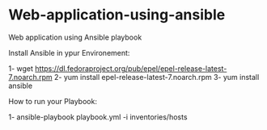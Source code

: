 # Web-application-using-ansible
Web application using Ansible playbook

Install Ansible in ypur Environement:

  1-  wget https://dl.fedoraproject.org/pub/epel/epel-release-latest-7.noarch.rpm
  2-  yum install epel-release-latest-7.noarch.rpm
  3-  yum install ansible

How to run your Playbook:

  1-  ansible-playbook playbook.yml -i inventories/hosts




